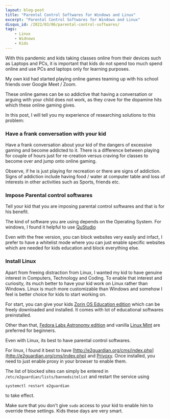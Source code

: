 ```yaml
---
layout: blog-post
title: "Parental Control Softwares for Windows and Linux"
excerpt: "Parental Control Softwares for Windows and Linux"
disqus_id: /2022/03/06/parental-control-softwares/
tags:    
    - Linux
    - Widnows
    - Kids
---
```


With this pandemic and kids taking classes online from their devices such as Laptops and PCs, it is important that kids do not spend too much spend online and use PCs and laptops only for learning purposes.

My own kid had started playing online games teaming up with his school friends over Google Meet / Zoom.

These online games can be so addictive that having a conversation or arguing with your child does not work, as they crave for the dopamine hits which these online gaming gives.

In this post, I will tell you my experience of researching solutions to this problem:

### Have a frank conversation with your kid

Have a frank conversation about your kid of the dangers of excessive gaming and become addicted to it. There is a difference between playing for couple of hours just for re-creation versus craving for classes to become over and jump onto online gaming. 

Observe, if he is just playing for recreation or there are signs of addiction. Signs of addiction include having food / water at computer table and loss of interests in other activities such as Sports, friends etc.

### Impose Parental control softwares

Tell your kid that you are imposing parental control softwares and that is for his benefit.

The kind of software you are using depends on the Operating System. For windows, I found it helpful to use [QuStudio](https://www.qustodio.com/en/premium/?utm_source=google&utm_medium=cpc&utm_term=brand&utm_campaign=adw_ww_web_brand___brand_ww-Qustodio-WW-B-BMM-All-DT+TA-SE-XX-XX&gclsrc=aw.ds&gclid=CjwKCAiAsYyRBhACEiwAkJFKoq9AukincL-Mjbc62801CyQnNRXMtaN2XPXxUFkNj6TJtwW6OJPF-hoCRPIQAvD_BwE/)

Even with the free version, you can block websites very easily and infact, I prefer to have a whitelist mode where you can just enable specific websites which are needed for kids education and block everything else.

### Install Linux

Apart from freeing distraction from Linux, I wanted my kid to have genuine interest in Computers, Technology and Coding. To enable that interest and curiosity, its much better to have your kid work on Linux rather than Windows. Linux is much more customizable than Windows and somehow I feel is better choice for kids to start working on.

For start, you can give your kids [Zorin OS Education edition](https://zorin.com/os/education/) which can be freely downloaded and installed. It comes with lot of educational softwares preinstalled.

Other than that, [Fedora Labs Astronomy edition](https://labs.fedoraproject.org/en/astronomy/) and vanilla [Linux Mint](https://linuxmint.com/) are preferred for beginners.

Even with Linux, its best to have parental control softwares.

For linux, I found it best to have [http://e2guardian.org/cms/index.php](http://e2guardian.org/cms/index.php) and [Privoxy](https://www.privoxy.org/). Once installed, you need to just enable proxy in your browser to enable them.

The list of blocked sites can simply be entered in `/etc/e2guardian/lists/bannedsitelist` and restart the service using

```
systemctl restart e2guardian
```
to take effect.

Make sure that you don't give `sudo` access to your kid to enable him to override these settings. Kids these days are very smart.


